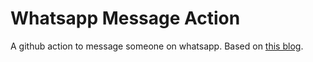 # Whatsapp Message Action

A github action to message someone on whatsapp. Based on [this blog](https://learn.vonage.com/blog/2021/02/04/building-github-actions-with-the-vonage-messages-api/).
